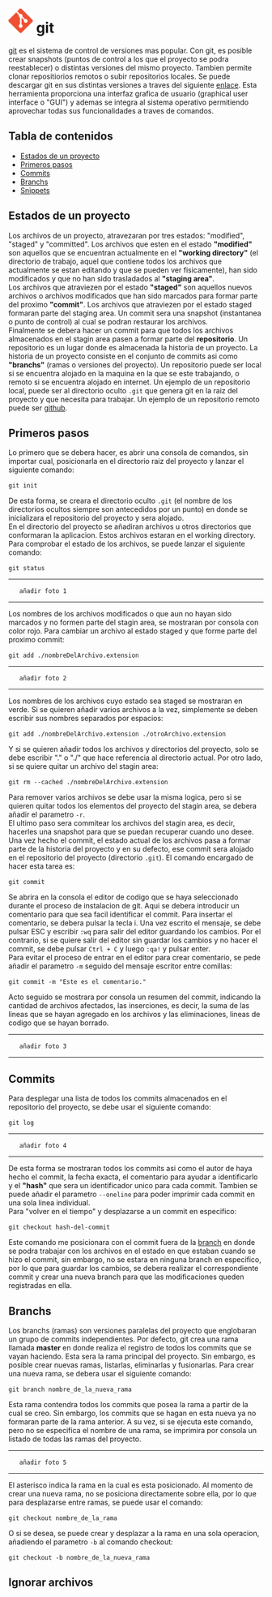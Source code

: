 # ![Logo](./icon.png) git

[git](https://git-scm.com/ "Pagina oficial de git") es el sistema de control de versiones mas popular. Con git, es posible crear snapshots (puntos de control a los que el proyecto se podra reestablecer) o distintas versiones del mismo proyecto. Tambien permite clonar repositiorios remotos o subir repositorios locales. Se puede descargar git en sus distintas versiones a traves del siguiente [enlace](https://git-scm.com/downloads "git downloads"). Esta herramienta proporciona una interfaz grafica de usuario (graphical user interface o "GUI") y ademas se integra al sistema operativo permitiendo aprovechar todas sus funcionalidades a traves de comandos.

## Tabla de contenidos

* [Estados de un proyecto](#estados-de-un-proyecto)
* [Primeros pasos](#Primeros-pasos)
* [Commits](#commits)
* [Branchs](#branchs)
* [Snippets](#snippets)

## Estados de un proyecto

Los archivos de un proyecto, atravezaran por tres estados: "modified", "staged" y "committed". Los archivos que esten en el estado <b>"modified"</b> son aquellos que se encuentran actualmente en el <b>"working directory"</b> (el directorio de trabajo, aquel que contiene todos los archivos que actualmente se estan editando y que se pueden ver fisicamente), han sido modificados y que no han sido trasladados al <b>"staging area"</b>.<br/>
Los archivos que atraviezen por el estado <b>"staged"</b> son aquellos nuevos archivos o archivos modificados que han sido marcados para formar parte del proximo <b>"commit"</b>. Los archivos que atraviezen por el estado staged formaran parte del staging area. Un commit sera una snapshot (instantanea o punto de control) al cual se podran restaurar los archivos.<br/>
Finalmente se debera hacer un commit para que todos los archivos almacenados en el stagin area pasen a formar parte del <b>repositorio</b>. Un repositorio es un lugar donde es almacenada la historia de un proyecto. La historia de un proyecto consiste en el conjunto de commits asi como <b>"branchs"</b> (ramas o versiones del proyecto). Un repositorio puede ser local si se encuentra alojado en la maquina en la que se este trabajando, o remoto si se encuentra alojado en internet. Un ejemplo de un repositorio local, puede ser al directorio oculto `.git` que genera git en la raiz del proyecto y que necesita para trabajar. Un ejemplo de un repositorio remoto puede ser [github](https://github.com/).

## Primeros pasos

Lo primero que se debera hacer, es abrir una consola de comandos, sin importar cual, posicionarla en el directorio raiz del proyecto y lanzar el siguiente comando:

```
git init
```

De esta forma, se creara el directorio oculto `.git` (el nombre de los directorios ocultos siempre son antecedidos por un punto) en donde se inicializara el repositorio del proyecto y sera alojado.<br/>
En el directorio del proyecto se añadiran archivos u otros directorios que conformaran la aplicacion. Estos archivos estaran en el working directory. Para comprobar el estado de los archivos, se puede lanzar el siguiente comando:

```
git status
```

---------------------------
       añadir foto 1
---------------------------

Los nombres de los archivos modificados o que aun no hayan sido marcados y no formen parte del stagin area, se mostraran por consola con color rojo. Para cambiar un archivo al estado staged y que forme parte del proximo commit:

```
git add ./nombreDelArchivo.extension
```

---------------------------
       añadir foto 2
---------------------------

Los nombres de los archivos cuyo estado sea staged se mostraran en verde. Si se quieren añadir varios archivos a la vez, simplemente se deben escribir sus nombres separados por espacios:

```
git add ./nombreDelArchivo.extension ./otroArchivo.extension
```
Y si se quieren añadir todos los archivos y directorios del proyecto, solo se debe escribir "." o "./" que hace referencia al directorio actual.
Por otro lado, si se quiere quitar un archivo del stagin area:

```
git rm --cached ./nombreDelArchivo.extension
```

Para remover varios archivos se debe usar la misma logica, pero si se quieren quitar todos los elementos del proyecto del stagin area, se debera añadir el parametro `-r`.<br/>
El ultimo paso sera commitear los archivos del stagin area, es decir, hacerles una snapshot para que se puedan recuperar cuando uno desee. Una vez hecho el commit, el estado actual de los archivos pasa a formar parte de la historia del proyecto y en su defecto, ese commit sera alojado en el repositorio del proyecto (directorio `.git`). El comando encargado de hacer esta tarea es:

```
git commit
```

Se abrira en la consola el editor de codigo que se haya seleccionado durante el proceso de instalacion de git. Aqui se debera introducir un comentario para que sea facil identificar el commit. Para insertar el comentario, se debera pulsar la tecla i. Una vez escrito el mensaje, se debe pulsar ESC y escribir `:wq` para salir del editor guardando los cambios. Por el contrario, si se quiere salir del editor sin guardar los cambios y no hacer el commit, se debe pulsar `Ctrl + C` y luego `:qa!` y pulsar enter.<br/>
Para evitar el proceso de entrar en el editor para crear comentario, se pede añadir el parametro `-m` seguido del mensaje escritor entre comillas:

```
git commit -m "Este es el comentario."
```

Acto seguido se mostrara por consola un resumen del commit, indicando la cantidad de archivos afectados, las inserciones, es decir, la suma de las lineas que se hayan agregado en los archivos y las eliminaciones, lineas de codigo que se hayan borrado.

---------------------------
       añadir foto 3
---------------------------

## Commits

Para desplegar una lista de todos los commits almacenados en el repositorio del proyecto, se debe usar el siguiente comando:

```
git log
```

---------------------------
       añadir foto 4
---------------------------

De esta forma se mostraran todos los commits asi como el autor de haya hecho el commit, la fecha exacta, el comentario para ayudar a identificarlo y el <b>"hash"</b> que sera un identificador unico para cada commit. Tambien se puede añadir el parametro `--oneline` para poder imprimir cada commit en una sola linea individual.<br/>
Para "volver en el tiempo" y desplazarse a un commit en especifico:

```
git checkout hash-del-commit
```

Este comando me posicionara con el commit fuera de la [branch](#branchs) en donde se podra trabajar con los archivos en el estado en que estaban cuando se hizo el commit, sin embargo, no se estara en ninguna branch en especifico, por lo que para guardar los cambios, se debera realizar el correspondiente commit y crear una nueva branch para que las modificaciones queden registradas en ella.

## Branchs

Los branchs (ramas) son versiones paralelas del proyecto que englobaran un grupo de commits independientes. Por defecto, git crea una rama llamada <b>master</b> en donde realiza el registro de todos los commits que se vayan haciendo. Esta sera la rama principal del proyecto. Sin embargo, es posible crear nuevas ramas, listarlas, eliminarlas y fusionarlas. Para crear una nueva rama, se debera usar el siguiente comando:

```
git branch nombre_de_la_nueva_rama
```

Esta rama contendra todos los commits que posea la rama a partir de la cual se creo. Sin embargo, los commits que se hagan en esta nueva ya no formaran parte de la rama anterior.
A su vez, si se ejecuta este comando, pero no se especifica el nombre de una rama, se imprimira por consola un listado de todas las ramas del proyecto.

---------------------------
       añadir foto 5
---------------------------

El asterisco indica la rama en la cual es esta posicionado. Al momento de crear una nueva rama, no se posiciona directamente sobre ella, por lo que para desplazarse entre ramas, se puede usar el comando:

```
git checkout nombre_de_la_rama
```

O si se desea, se puede crear y desplazar a la rama en una sola operacion, añadiendo el parametro `-b` al comando checkout:

```
git checkout -b nombre_de_la_nueva_rama
```


## Ignorar archivos